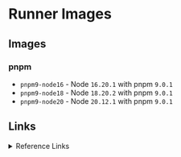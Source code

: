 # Runner Images

## Images

### pnpm

- `pnpm9-node16` - Node `16.20.1` with pnpm `9.0.1`
- `pnpm9-node18` - Node `18.20.2` with pnpm `9.0.1`
- `pnpm9-node20` - Node `20.12.1` with pnpm `9.0.1`

## Links
<details> <summary>Reference Links</summary>

- https://gitea.com/gitea/runner-images/src/branch/main

- https://github.com/fwilhe2/act-runner-image/blob/main/Dockerfile

- https://github.com/nodejs/docker-node/blob/main/20/bookworm-slim/Dockerfile

</details>